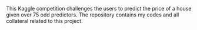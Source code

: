 This Kaggle competition challenges the users to predict the price of a house given over 75 odd predictors. The repository contains my codes and all collateral related to this project.
